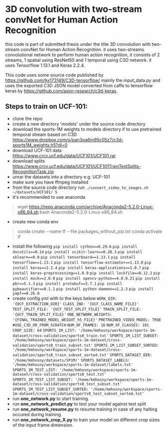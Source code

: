 # 3D convolution with two-stream convNet for Human Action Recognition
this code is part of submitted thesis under the title 3D convolution with two-stream convNet for Human Action Recognition. it uses two-streams convolutional network to perform human action recognition, it consists of 2 streams, 1 spatial using ResNet50 and 1 temporal using C3D network.
it uses Tensorflow 1.13.1 and Keras 2.2.4.

This code uses some source code published by https://github.com/hx173149/C3D-tensorflow/ mainly the input_data.py and uses the exported C3D JSON model converted from caffe to tensorflow keras by https://github.com/axon-research/c3d-keras.
## Steps to train on UCF-101:
- clone the repo
- create a new directory 'models' under the source code directory
- download the sports-1M weights to models directory if to use pretrained temporal stream based on C3D https://www.dropbox.com/s/pan3pa6m95c05z7/c3d-sports1M_weights.h5?dl=0
- download UCF-101 data https://www.crcv.ucf.edu/data/UCF101/UCF101.rar
- download splits https://www.crcv.ucf.edu/data/UCF101/UCF101TrainTestSplits-RecognitionTask.zip
- unrar the datasets into a directory e.g. UCF-101
- make sure you have ffmpeg installed
- from the source code directory run 
 `./convert_video_to_images.sh ~/datasets/UCF101/ 5`
- it's recommended to use anaconda
> wget https://repo.anaconda.com/archive/Anaconda2-5.2.0-Linux-x86_64.sh
> bash Anaconda2-5.2.0-Linux-x86_64.sh
- create new conda env 
 > conda create --name tf --file packages_without_pip.txt
 > conda activate tf
- install the following
 `pip install cython==0.29.6`
`pip install docutils==0.14`
`pip install scikit-learn==0.20.3`
`pip install sklearn==0.0`
`pip install tensorboard==1.13.1`
`pip install tensorflow==1.13.1`
`pip install tensorflow-estimator==1.13.0`
`pip install keras==2.2.4`
`pip install keras-applications==1.0.7`
`pip install keras-preprocessing==1.0.9`
`pip install lockfile==0.12.2`
`pip install mock==2.0.0`
`pip install opencv-python==4.0.0.21`
`pip install pbr==5.1.3`
`pip install protobuf==3.7.1`
`pip install pybeautifier==0.1.1`
`pip install python-daemon==2.2.3`
`pip install yapf==0.26.0`
- create config.yml with to the keys below
 `WORK_DIR: '{UCF_EXTRACTION_DIR}'`
`CLASS_IND: '{UCF_CLASS_NAME_FILE}'`
`TEST_SPLIT_FILE: '{UCF_TEST_SPLIT_FILE}'`
`TRAIN_SPLIT_FILE: '{UCF_TRAIN_SPLIT_FILE}'`
`ONE_NETWORK_WEIGHTS: '{FINAL_TRAINED_MODEL_WEIGHT_h5_FILE}'`
`PRETRAINED_VIDEO_MODEL: TRUE #USE_C3D_OR_FROM_SCRATCH`
`NUM_OF_FRAMES: 16`
`NUM_OF_CLASSES: 101`
`CROP_SIZE: 64`
`SPORTS_1M_LIST: '/home/kmhosny/workspace/sports-1m-dataset/cross-validation/sports0_train.txt'`
`SPORTS_1M_LIST_SUBSET: '/home/kmhosny/workspace/sports-1m-dataset/cross-validation/sports0_train_subset.txt'`
`SPORTS_1M_LIST_SUBSET_SORTED: '/home/kmhosny/workspace/sports-1m-dataset/cross-validation/sports0_train_subset_sorted.txt'`
`SPORTS_DATASET_DIR: '/home/kmhosny/datasets/SP1M/'`
`SPORTS_DATASET_LABELS: '/home/kmhosny/workspace/sports-1m-dataset/labels.txt'`
`SPORTS_1M_TEST_LIST: '/home/kmhosny/workspace/sports-1m-dataset/cross-validation/sports0_test.txt'`
`SPORTS_1M_TEST_LIST_SUBSET: '/home/kmhosny/workspace/sports-1m-dataset/cross-validation/sports0_test_subset.txt'`
`SPORTS_1M_TEST_LIST_SUBSET_SORTED: '/home/kmhosny/workspace/sports-1m-dataset/cross-validation/sports0_test_subset_sorted.txt'`
- run **one_network.py** to start training.
- run **one_network_predict.py** to test your model against test split
- run **one_network_resume.py** to resume training in case of any halting occured during training.
- run **one_network_crop_X.py** to train your model on different crop sizes of the input frame dimension.

